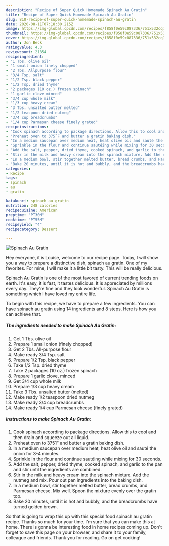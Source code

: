 ```yaml
---
description: "Recipe of Super Quick Homemade Spinach Au Gratin"
title: "Recipe of Super Quick Homemade Spinach Au Gratin"
slug: 810-recipe-of-super-quick-homemade-spinach-au-gratin
date: 2020-08-11T07:18:30.215Z
image: https://img-global.cpcdn.com/recipes/f858f0e59c087336/751x532cq70/spinach-au-gratin-recipe-main-photo.jpg
thumbnail: https://img-global.cpcdn.com/recipes/f858f0e59c087336/751x532cq70/spinach-au-gratin-recipe-main-photo.jpg
cover: https://img-global.cpcdn.com/recipes/f858f0e59c087336/751x532cq70/spinach-au-gratin-recipe-main-photo.jpg
author: Jon Beck
ratingvalue: 4.3
reviewcount: 21854
recipeingredient:
- "1 Tbs. olive oil"
- "1 small onion finely chopped"
- "2 Tbs. Allpurpose flour"
- "3/4 Tsp. salt"
- "1/2 Tsp. black pepper"
- "1/2 Tsp. dried thyme"
- "2 packages (10 oz.) frozen spinach"
- "1 garlic clove minced"
- "3/4 cup whole milk"
- "1/3 cup heavy cream"
- "3 Tbs. unsalted butter melted"
- "1/2 teaspoon dried nutmeg"
- "3/4 cup breadcrumbs"
- "1/4 cup Parmesan cheese finely grated"
recipeinstructions:
- "Cook spinach according to package directions. Allow this to cool and then drain and squeeze out all liquid."
- "Preheat oven to 375˚F and butter a gratin baking dish."
- "In a medium saucepan over medium heat, heat olive oil and sauté the onion for 3-4 minutes."
- "Sprinkle in the flour and continue sautéing while mixing for 30 seconds."
- "Add the salt, pepper, dried thyme, cooked spinach, and garlic to the pan and stir until the ingredients are combined."
- "Stir in the milk and heavy cream into the spinach mixture. Add the nutmeg and mix. Pour out pan ingredients into the baking dish."
- "In a medium bowl, stir together melted butter, bread crumbs, and Parmesan cheese. Mix well. Spoon the mixture evenly over the gratin top."
- "Bake 20 minutes, until it is hot and bubbly, and the breadcrumbs have turned golden brown."
categories:
- Recipe
tags:
- spinach
- au
- gratin

katakunci: spinach au gratin 
nutrition: 248 calories
recipecuisine: American
preptime: "PT30M"
cooktime: "PT55M"
recipeyield: "4"
recipecategory: Dessert

---
```



![Spinach Au Gratin](https://img-global.cpcdn.com/recipes/f858f0e59c087336/751x532cq70/spinach-au-gratin-recipe-main-photo.jpg)

Hey everyone, it is Louise, welcome to our recipe page. Today, I will show you a way to prepare a distinctive dish, spinach au gratin. One of my favorites. For mine, I will make it a little bit tasty. This will be really delicious.



Spinach Au Gratin is one of the most favored of current trending foods on earth. It's easy, it is fast, it tastes delicious. It is appreciated by millions every day. They're fine and they look wonderful. Spinach Au Gratin is something which I have loved my entire life.


To begin with this recipe, we have to prepare a few ingredients. You can have spinach au gratin using 14 ingredients and 8 steps. Here is how you can achieve that.

<!--inarticleads1-->

##### The ingredients needed to make Spinach Au Gratin:

1. Get 1 Tbs. olive oil
1. Prepare 1 small onion (finely chopped)
1. Get 2 Tbs. All-purpose flour
1. Make ready 3/4 Tsp. salt
1. Prepare 1/2 Tsp. black pepper
1. Take 1/2 Tsp. dried thyme
1. Take 2 packages (10 oz.) frozen spinach
1. Prepare 1 garlic clove, minced
1. Get 3/4 cup whole milk
1. Prepare 1/3 cup heavy cream
1. Take 3 Tbs. unsalted butter (melted)
1. Make ready 1/2 teaspoon dried nutmeg
1. Make ready 3/4 cup breadcrumbs
1. Make ready 1/4 cup Parmesan cheese (finely grated)




<!--inarticleads2-->

##### Instructions to make Spinach Au Gratin:

1. Cook spinach according to package directions. Allow this to cool and then drain and squeeze out all liquid.
1. Preheat oven to 375˚F and butter a gratin baking dish.
1. In a medium saucepan over medium heat, heat olive oil and sauté the onion for 3-4 minutes.
1. Sprinkle in the flour and continue sautéing while mixing for 30 seconds.
1. Add the salt, pepper, dried thyme, cooked spinach, and garlic to the pan and stir until the ingredients are combined.
1. Stir in the milk and heavy cream into the spinach mixture. Add the nutmeg and mix. Pour out pan ingredients into the baking dish.
1. In a medium bowl, stir together melted butter, bread crumbs, and Parmesan cheese. Mix well. Spoon the mixture evenly over the gratin top.
1. Bake 20 minutes, until it is hot and bubbly, and the breadcrumbs have turned golden brown.




So that is going to wrap this up with this special food spinach au gratin recipe. Thanks so much for your time. I'm sure that you can make this at home. There is gonna be interesting food in home recipes coming up. Don't forget to save this page on your browser, and share it to your family, colleague and friends. Thank you for reading. Go on get cooking!
